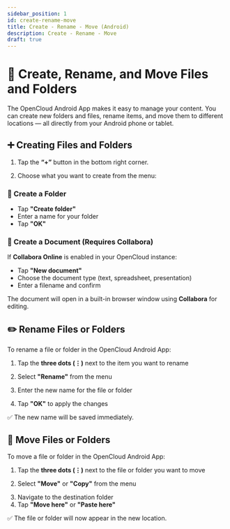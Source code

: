 ```yaml
---
sidebar_position: 1
id: create-rename-move
title: Create - Rename - Move (Android)
description: Create - Rename - Move 
draft: true
---
```


# 📁 Create, Rename, and Move Files and Folders

The OpenCloud Android App makes it easy to manage your content. You can create new folders and files, rename items, and move them to different locations — all directly from your Android phone or tablet.


## ➕ Creating Files and Folders

1. Tap the **“+”** button in the bottom right corner.

<!-- <img src={require("../img/files-and-folders/create-rename-move-android/create-new.png").default} alt="Create new" height="400"/> -->

2. Choose what you want to create from the menu:

### 📂 Create a Folder

- Tap **"Create folder"**
- Enter a name for your folder
- Tap **"OK"**

<!-- <img src={require("../img/files-and-folders/create-rename-move-android/create-folder.png").default} alt="Create folder" height="400"/> -->

### 📄 Create a Document (Requires Collabora)

If **Collabora Online** is enabled in your OpenCloud instance:

- Tap **"New document"**
- Choose the document type (text, spreadsheet, presentation)
- Enter a filename and confirm

<!-- <img src={require("../img/files-and-folders/create-rename-move-android/choose-file-type.png").default} alt="Choose file type" height="400"/> -->

The document will open in a built-in browser window using **Collabora** for editing.

<!-- <img src={require("../img/files-and-folders/create-rename-move-android/open-collabora.png").default} alt="Open Collabora" height="400"/>
<img src={require("../img/files-and-folders/create-rename-move-android/edit-collabora.png").default} alt="Edit Collabora" height="400"/> -->


## ✏️ Rename Files or Folders

To rename a file or folder in the OpenCloud Android App:

1. Tap the **three dots (⋮)** next to the item you want to rename

<!-- <img src={require("../img/files-and-folders/create-rename-move-android/three-dots.png").default} alt="Click on the three dots menu" height="400"/> -->

2. Select **"Rename"** from the menu

<!-- <img src={require("../img/files-and-folders/create-rename-move-android/select-rename.png").default} alt="Select rename" height="400"/> -->

3. Enter the new name for the file or folder

<!-- <img src={require("../img/files-and-folders/create-rename-move-android/enter-rename.png").default} alt="Enter the new name" height="400"/> -->

4. Tap **"OK"** to apply the changes

<!-- <img src={require("../img/files-and-folders/create-rename-move-android/tap-ok.png").default} alt="Tap OK" height="400"/>
<img src={require("../img/files-and-folders/create-rename-move-android/new-name-applied.png").default} alt="New applied name" height="400"/> -->

✅ The new name will be saved immediately.


## 📁 Move Files or Folders

To move a file or folder in the OpenCloud Android App:

1. Tap the **three dots (⋮)** next to the file or folder you want to move

<!-- <img src={require("../img/files-and-folders/create-rename-move-android/three-dots-move.png").default} alt="Select the three dot menu" height="400"/> -->

2. Select **"Move"** or **"Copy"** from the menu

<!-- <img src={require("../img/files-and-folders/create-rename-move-android/select-move-or-copy.png").default} alt="Select move or copy" height="400"/> -->

3. Navigate to the destination folder
4. Tap **"Move here"** or **"Paste here"**

<!-- <img src={require("../img/files-and-folders/create-rename-move-android/select-paste.png").default} alt="Select paste" height="400"/>
<img src={require("../img/files-and-folders/create-rename-move-android/file-moved.png").default} alt="File is moved" height="400"/> -->

✅ The file or folder will now appear in the new location.